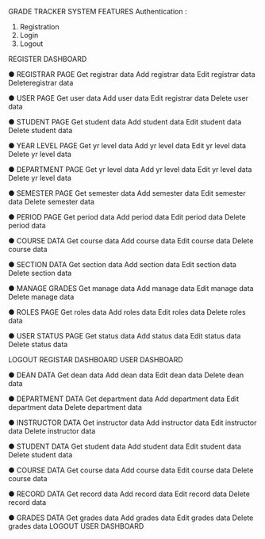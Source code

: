 GRADE TRACKER SYSTEM 
FEATURES 
Authentication : 
1. Registration 
2. Login 
3. Logout
   
REGISTER DASHBOARD

● REGISTRAR PAGE 
Get registrar data 
Add registrar data 
Edit registrar data 
Deleteregistrar data 
  
● USER PAGE 
Get user data 
Add user data 
Edit registrar data 
Delete user data

● STUDENT PAGE 
Get student data 
Add student data 
Edit student data 
Delete student data

● YEAR LEVEL PAGE 
Get yr level data 
Add yr level data 
Edit yr level data 
Delete yr level data

● DEPARTMENT PAGE 
Get yr level data 
Add yr level data 
Edit yr level data 
Delete yr level data

● SEMESTER PAGE 
Get semester data 
Add semester data 
Edit semester data 
Delete semester data

 ● PERIOD PAGE 
Get period data 
Add period data 
Edit period data 
Delete period data
 
● COURSE DATA 
Get course data 
Add course data 
Edit course data 
Delete course data

● SECTION DATA 
Get section data 
Add section data 
Edit section data 
Delete section data

● MANAGE GRADES 
Get manage data 
Add manage data 
Edit manage data 
Delete manage data

● ROLES PAGE 
Get roles data 
Add roles data 
Edit roles data 
Delete roles data

● USER STATUS PAGE 
Get status data 
Add status data 
Edit status data 
Delete status data

LOGOUT REGISTAR DASHBOARD 
USER DASHBOARD

● DEAN DATA 
Get dean data 
Add dean data 
Edit dean data 
Delete dean data

● DEPARTMENT DATA 
Get department data 
Add department data 
Edit department data
Delete department data

 ● INSTRUCTOR DATA 
Get instructor data 
Add instructor data 
Edit instructor data 
Delete instructor data

● STUDENT DATA 
Get student data 
Add student data 
Edit student data 
Delete student data
 
● COURSE DATA 
Get course data 
Add course data 
Edit course data 
Delete course data

● RECORD DATA 
Get record data 
Add record data 
Edit record data 
Delete record data

● GRADES DATA 
Get grades data 
Add grades data 
Edit grades data 
Delete grades data 
LOGOUT USER DASHBOARD

